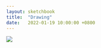 ```yaml
---
layout: sketchbook
title:  "Drawing"
date:   2022-01-19 10:00:00 +0800
---
```


<img src="/Sketchbook/Images/{{ page.date | date: '%Y-%m-%d' }}/preview.jpg">
